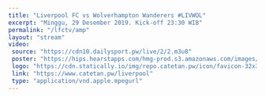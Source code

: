 ```yaml
---
title: "Liverpool FC vs Wolverhampton Wanderers #LIVWOL"
excerpt: "Minggu, 29 Desember 2019. Kick-off 23:30 WIB"
permalink: "/lfctv/amp"
layout: "stream"
video:
 source: "https://cdn10.dailysport.pw/live/2/2.m3u8"
 poster: "https://hips.hearstapps.com/hmg-prod.s3.amazonaws.com/images/poster-joker-2-1567010576.jpg"
 logo: "https://cdn.statically.io/img/repo.catetan.pw/icon/favicon-32x32.png"
 link: "https://www.catetan.pw/liverpool"
 type: "application/vnd.apple.mpegurl"
---
```

